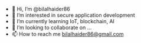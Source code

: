 - 👋 Hi, I’m @bilalhaider86
- 👀 I’m interested in secure application development
- 🌱 I’m currently learning IoT, blockchain, AI
- 💞️ I’m looking to collaborate on ...
- 📫 How to reach me bilalhaider86@gmail.com 

<!---
bilalhaider86/bilalhaider86 is a ✨ special ✨ repository because its `README.md` (this file) appears on your GitHub profile.
You can click the Preview link to take a look at your changes.
--->
